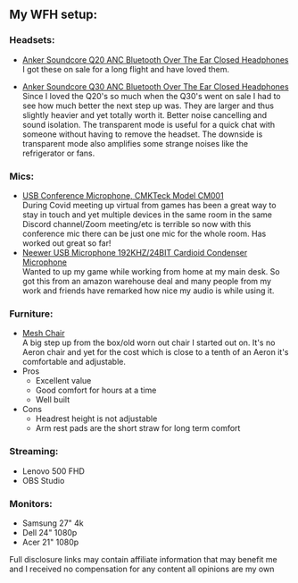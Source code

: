 ## My WFH setup:

### Headsets:
- [Anker Soundcore Q20 ANC Bluetooth Over The Ear Closed Headphones](https://amzn.to/30R1wKV)   
I got these on sale for a long flight and have loved them. 

- [Anker Soundcore Q30 ANC Bluetooth Over The Ear Closed Headphones](https://amzn.to/3ezXE90)   
Since I loved the Q20's so much when the Q30's went on sale I had to see how much better the next step up was. They are larger and thus slightly heavier and yet totally worth it. Better noise cancelling and sound isolation. The transparent mode is useful for a quick chat with someone without having to remove the headset. The downside is transparent mode also amplifies some strange noises like the refrigerator or fans. 

### Mics:
- [USB Conference Microphone, CMKTeck Model CM001](https://amzn.to/2PPR2Je)   
During Covid meeting up virtual from games has been a great way to stay in touch and yet multiple devices in the same room in the same Discord channel/Zoom meeting/etc is terrible so now with this conference mic there can be just one mic for the whole room. Has worked out great so far! 
- [Neewer USB Microphone 192KHZ/24BIT Cardioid Condenser Microphone](https://amzn.to/3bLxw9z)   
Wanted to up my game while working from home at my main desk. So got this from an amazon warehouse deal and many people from my work and friends have remarked how nice my audio is while using it.

### Furniture:
- [Mesh Chair](https://www.quill.com/quill-brand-hyken-mesh-task-chair-black-23481-cc/cbs/50026235.html)   
A big step up from the box/old worn out chair I started out on. It's no Aeron chair and yet for the cost which is close to a tenth of an Aeron it's comfortable and adjustable.
- Pros
  - Excellent value
  - Good comfort for hours at a time
  - Well built
- Cons
  - Headrest height is not adjustable
  - Arm rest pads are the short straw for long term comfort

### Streaming:
- Lenovo 500 FHD
- OBS Studio

### Monitors:
- Samsung 27" 4k
- Dell 24" 1080p
- Acer 21" 1080p


Full disclosure links may contain affiliate information that may benefit me and I received no compensation for any content all opinions are my own
